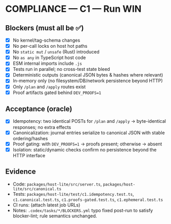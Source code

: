 # COMPLIANCE — C1 — Run WIN

## Blockers (must all be ✅)
- [x] No kernel/tag-schema changes
- [x] No per-call locks on host hot paths
- [x] No `static mut` / `unsafe` (Rust) introduced
- [x] No `as any` in TypeScript host code
- [x] ESM internal imports include `.js`
- [x] Tests run in parallel; no cross-test state bleed
- [x] Deterministic outputs (canonical JSON bytes & hashes where relevant)
- [x] In-memory only (no filesystem/DB/network persistence beyond HTTP)
- [x] Only `/plan` and `/apply` routes exist
- [x] Proof artifacts gated behind `DEV_PROOFS=1`

## Acceptance (oracle)
- [x] Idempotency: two identical POSTs for `/plan` and `/apply` → byte-identical responses; no extra effects
- [x] Canonicalization: journal entries serialize to canonical JSON with stable ordering/hashes
- [x] Proof gating: with `DEV_PROOFS=1` → proofs present; otherwise → absent
- [x] Isolation: static/dynamic checks confirm no persistence beyond the HTTP interface

## Evidence
- Code: `packages/host-lite/src/server.ts`, `packages/host-lite/src/canonical.ts`
- Tests: `packages/host-lite/test/c1.idempotency.test.ts`, `c1.canonical.test.ts`, `c1.proofs-gated.test.ts`, `c1.ephemeral.test.ts`
- CI runs: (attach latest job URLs)
- Notes: `.codex/tasks/*/BLOCKERS.yml` typo fixed post-run to satisfy blocker-lint; rule semantics unchanged.
